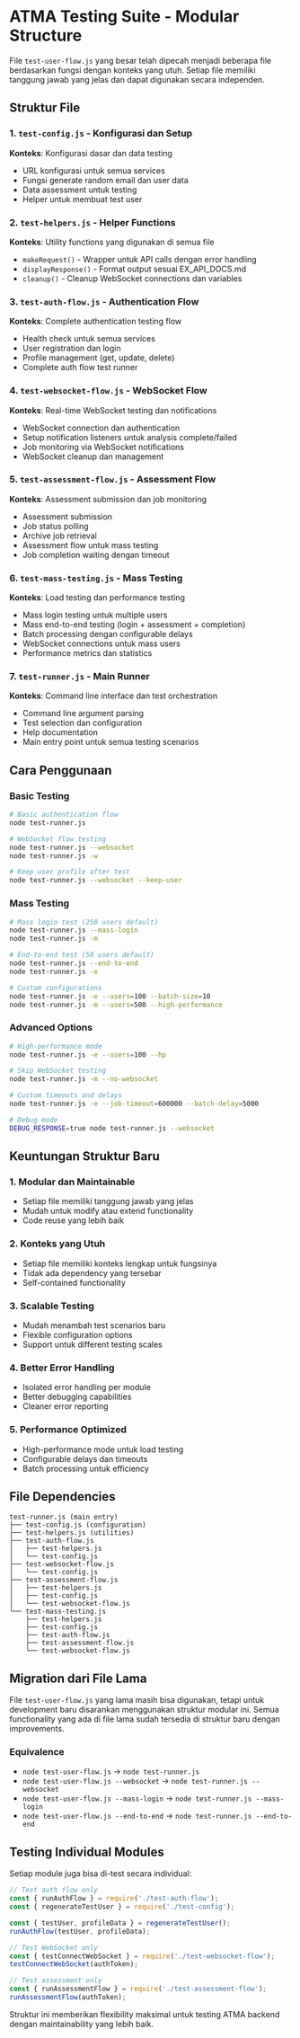 # ATMA Testing Suite - Modular Structure

File `test-user-flow.js` yang besar telah dipecah menjadi beberapa file berdasarkan fungsi dengan konteks yang utuh. Setiap file memiliki tanggung jawab yang jelas dan dapat digunakan secara independen.

## Struktur File

### 1. `test-config.js` - Konfigurasi dan Setup
**Konteks**: Konfigurasi dasar dan data testing
- URL konfigurasi untuk semua services
- Fungsi generate random email dan user data
- Data assessment untuk testing
- Helper untuk membuat test user

### 2. `test-helpers.js` - Helper Functions
**Konteks**: Utility functions yang digunakan di semua file
- `makeRequest()` - Wrapper untuk API calls dengan error handling
- `displayResponse()` - Format output sesuai EX_API_DOCS.md
- `cleanup()` - Cleanup WebSocket connections dan variables

### 3. `test-auth-flow.js` - Authentication Flow
**Konteks**: Complete authentication testing flow
- Health check untuk semua services
- User registration dan login
- Profile management (get, update, delete)
- Complete auth flow test runner

### 4. `test-websocket-flow.js` - WebSocket Flow
**Konteks**: Real-time WebSocket testing dan notifications
- WebSocket connection dan authentication
- Setup notification listeners untuk analysis complete/failed
- Job monitoring via WebSocket notifications
- WebSocket cleanup dan management

### 5. `test-assessment-flow.js` - Assessment Flow
**Konteks**: Assessment submission dan job monitoring
- Assessment submission
- Job status polling
- Archive job retrieval
- Assessment flow untuk mass testing
- Job completion waiting dengan timeout

### 6. `test-mass-testing.js` - Mass Testing
**Konteks**: Load testing dan performance testing
- Mass login testing untuk multiple users
- Mass end-to-end testing (login + assessment + completion)
- Batch processing dengan configurable delays
- WebSocket connections untuk mass users
- Performance metrics dan statistics

### 7. `test-runner.js` - Main Runner
**Konteks**: Command line interface dan test orchestration
- Command line argument parsing
- Test selection dan configuration
- Help documentation
- Main entry point untuk semua testing scenarios

## Cara Penggunaan

### Basic Testing
```bash
# Basic authentication flow
node test-runner.js

# WebSocket flow testing
node test-runner.js --websocket
node test-runner.js -w

# Keep user profile after test
node test-runner.js --websocket --keep-user
```

### Mass Testing
```bash
# Mass login test (250 users default)
node test-runner.js --mass-login
node test-runner.js -m

# End-to-end test (50 users default)
node test-runner.js --end-to-end
node test-runner.js -e

# Custom configurations
node test-runner.js -e --users=100 --batch-size=10
node test-runner.js -m --users=500 --high-performance
```

### Advanced Options
```bash
# High-performance mode
node test-runner.js -e --users=100 --hp

# Skip WebSocket testing
node test-runner.js -m --no-websocket

# Custom timeouts and delays
node test-runner.js -e --job-timeout=600000 --batch-delay=5000

# Debug mode
DEBUG_RESPONSE=true node test-runner.js --websocket
```

## Keuntungan Struktur Baru

### 1. **Modular dan Maintainable**
- Setiap file memiliki tanggung jawab yang jelas
- Mudah untuk modify atau extend functionality
- Code reuse yang lebih baik

### 2. **Konteks yang Utuh**
- Setiap file memiliki konteks lengkap untuk fungsinya
- Tidak ada dependency yang tersebar
- Self-contained functionality

### 3. **Scalable Testing**
- Mudah menambah test scenarios baru
- Flexible configuration options
- Support untuk different testing scales

### 4. **Better Error Handling**
- Isolated error handling per module
- Better debugging capabilities
- Cleaner error reporting

### 5. **Performance Optimized**
- High-performance mode untuk load testing
- Configurable delays dan timeouts
- Batch processing untuk efficiency

## File Dependencies

```
test-runner.js (main entry)
├── test-config.js (configuration)
├── test-helpers.js (utilities)
├── test-auth-flow.js
│   ├── test-helpers.js
│   └── test-config.js
├── test-websocket-flow.js
│   └── test-config.js
├── test-assessment-flow.js
│   ├── test-helpers.js
│   ├── test-config.js
│   └── test-websocket-flow.js
└── test-mass-testing.js
    ├── test-helpers.js
    ├── test-config.js
    ├── test-auth-flow.js
    ├── test-assessment-flow.js
    └── test-websocket-flow.js
```

## Migration dari File Lama

File `test-user-flow.js` yang lama masih bisa digunakan, tetapi untuk development baru disarankan menggunakan struktur modular ini. Semua functionality yang ada di file lama sudah tersedia di struktur baru dengan improvements.

### Equivalence
- `node test-user-flow.js` → `node test-runner.js`
- `node test-user-flow.js --websocket` → `node test-runner.js --websocket`
- `node test-user-flow.js --mass-login` → `node test-runner.js --mass-login`
- `node test-user-flow.js --end-to-end` → `node test-runner.js --end-to-end`

## Testing Individual Modules

Setiap module juga bisa di-test secara individual:

```javascript
// Test auth flow only
const { runAuthFlow } = require('./test-auth-flow');
const { regenerateTestUser } = require('./test-config');

const { testUser, profileData } = regenerateTestUser();
runAuthFlow(testUser, profileData);

// Test WebSocket only
const { testConnectWebSocket } = require('./test-websocket-flow');
testConnectWebSocket(authToken);

// Test assessment only
const { runAssessmentFlow } = require('./test-assessment-flow');
runAssessmentFlow(authToken);
```

Struktur ini memberikan flexibility maksimal untuk testing ATMA backend dengan maintainability yang lebih baik.
